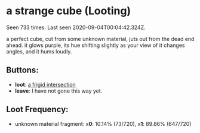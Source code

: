 # a strange cube (Looting)

Seen 733 times. Last seen 2020-09-04T00:04:42.324Z.

a perfect cube, cut from some unknown material, juts out from the dead end ahead. it glows purple, its hue shifting slightly as your view of it changes angles, and it hums loudly.

## Buttons:

- **loot**: [a frigid intersection](a-frigid-intersection-Ntmsnt3.md)
- **leave**: I have not gone this way yet.

## Loot Frequency:

  - unknown material fragment: x**0**: 10.14% (73/720), x**1**: 89.86% (647/720)
